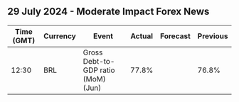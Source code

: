 ## 29 July 2024 - Moderate Impact Forex News

| Time (GMT) | Currency | Event | Actual | Forecast | Previous |
|------|----------|-------|--------|----------|----------|
| 12:30 | BRL | Gross Debt-to-GDP ratio (MoM) (Jun) | 77.8% |  | 76.8% |

